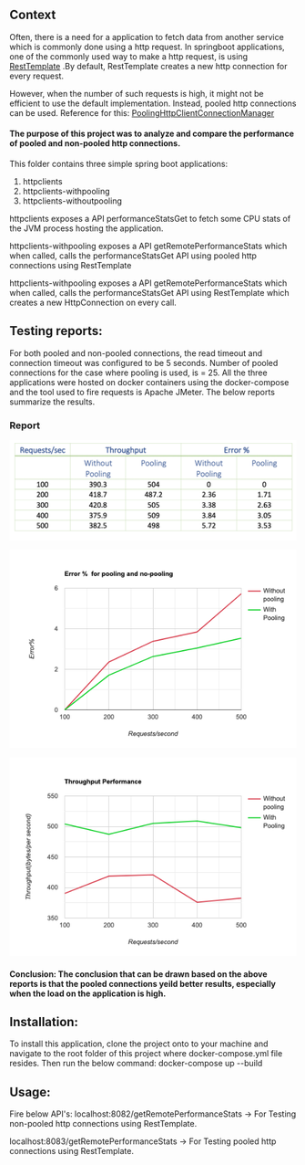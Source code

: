 
## Context

Often, there is a need for a application to fetch data from another service which is commonly done using a http request.
In springboot applications, one of the commonly used way to make a http request, is using [RestTemplate](https://docs.spring.io/spring-framework/docs/current/javadoc-api/org/springframework/web/client/RestTemplate.html)
.By default, RestTemplate creates a new http connection for every request.

However, when the number of such requests is high, it might not be efficient to use the default implementation.
Instead, pooled http connections can be used. Reference for this: [PoolingHttpClientConnectionManager](http://hc.apache.org/httpcomponents-client-ga/httpclient/apidocs/org/apache/http/impl/conn/PoolingHttpClientConnectionManager.html)

#### The purpose of this project was to analyze and compare the performance of pooled and non-pooled http connections.

This folder contains three simple spring boot applications:
1. httpclients
2. httpclients-withpooling
3. httpclients-withoutpooling

httpclients exposes a API performanceStatsGet to fetch some CPU stats of the JVM process hosting the application.

httpclients-withpooling exposes a API getRemotePerformanceStats which when called, calls the performanceStatsGet API using pooled http connections using RestTemplate

httpclients-withpooling exposes a API getRemotePerformanceStats which when called, calls the performanceStatsGet API using RestTemplate which creates a new HttpConnection on every call.



## Testing reports:
For both pooled and non-pooled connections, the read timeout and connection timeout was configured to be 5 seconds.
Number of pooled connections for the case where pooling is used, is = 25.
All the three applications were hosted on docker containers using the docker-compose and the tool used to fire requests is Apache JMeter. The below reports summarize the results.

### Report

![Report Table](PoolingTableReport.png?raw=true)

![Report Table](PoolingErrorGraph.png?raw=true)

![Report Table](PoolingThroughputGraph.png?raw=true)

#### Conclusion: The conclusion that can be drawn based on the above reports is that the pooled connections yeild better results, especially when the load on the application is high.


## Installation:
To install this application, clone the project onto to your machine and navigate to the root folder of this project where docker-compose.yml file resides.
Then run the below command:
docker-compose up --build

## Usage:
Fire below API's:
localhost:8082/getRemotePerformanceStats -> For Testing non-pooled http connections using RestTemplate.

localhost:8083/getRemotePerformanceStats -> For Testing pooled http connections using RestTemplate.
